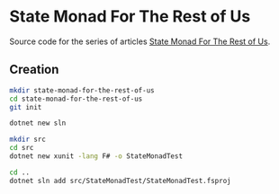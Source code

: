# State Monad For The Rest of Us

Source code for the series of articles [State Monad For The Rest of Us](https://arialdomartini.github.io/state-monad-for-the-rest-of-us).

## Creation
```bash
mkdir state-monad-for-the-rest-of-us
cd state-monad-for-the-rest-of-us
git init

dotnet new sln

mkdir src
cd src
dotnet new xunit -lang F# -o StateMonadTest

cd ..
dotnet sln add src/StateMonadTest/StateMonadTest.fsproj
```
